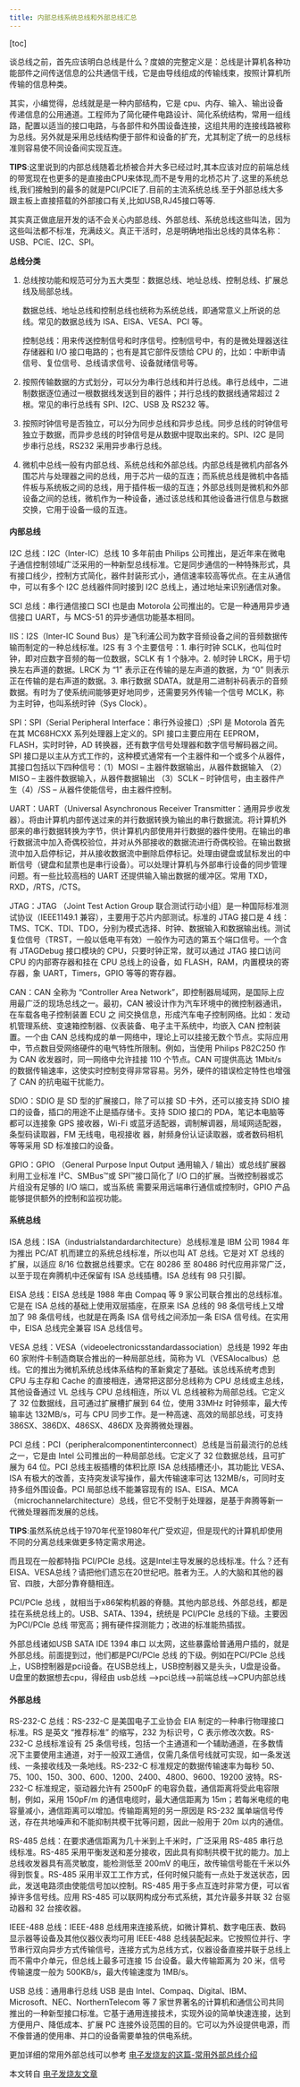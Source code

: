 ```yaml
---
title: 内部总线系统总线和外部总线汇总
---
```


[toc]

谈总线之前，首先应该明白总线是什么？度娘的完整定义是：总线是计算机各种功能部件之间传送信息的公共通信干线，它是由导线组成的传输线束，按照计算机所传输的信息种类。

其实，小编觉得，总线就是是一种内部结构，它是 cpu、内存、输入、输出设备传递信息的公用通道。工程师为了简化硬件电路设计、简化系统结构，常用一组线路，配置以适当的接口电路，与各部件和外围设备连接，这组共用的连接线路被称为总线。另外就是采用总线结构便于部件和设备的扩充，尤其制定了统一的总线标准则容易使不同设备间实现互连。

**TIPS**:这里说到的内部总线随着北桥被合并大多已经过时,其本应该对应的前端总线的带宽现在也更多的是直接由CPU来体现,而不是专用的北桥芯片了.这里的系统总线,我们接触到的最多的就是PCI/PCIE了.目前的主流系统总线.至于外部总线大多跟主板上直接搭载的外部接口有关,比如USB,RJ45接口等等.

其实真正做底层开发的话不会关心内部总线、外部总线、系统总线这些叫法，因为这些叫法都不标准，充满歧义。真正干活时，总是明确地指出总线的具体名称：USB、PCIE、I2C、SPI。

**总线分类**

1. 总线按功能和规范可分为五大类型：数据总线、地址总线、控制总线、扩展总线及局部总线。

	数据总线、地址总线和控制总线也统称为系统总线，即通常意义上所说的总线。常见的数据总线为 ISA、EISA、VESA、PCI 等。

	控制总线：用来传送控制信号和时序信号。控制信号中，有的是微处理器送往存储器和 I/O 接口电路的；也有是其它部件反馈给 CPU 的，比如：中断申请信号、复位信号、总线请求信号、设备就绪信号等。

2. 按照传输数据的方式划分，可以分为串行总线和并行总线。串行总线中，二进制数据逐位通过一根数据线发送到目的器件；并行总线的数据线通常超过 2 根。常见的串行总线有 SPI、I2C、USB 及 RS232 等。

3. 按照时钟信号是否独立，可以分为同步总线和异步总线。同步总线的时钟信号独立于数据，而异步总线的时钟信号是从数据中提取出来的。SPI、I2C 是同步串行总线，RS232 采用异步串行总线。

4. 微机中总线一般有内部总线、系统总线和外部总线。内部总线是微机内部各外围芯片与处理器之间的总线，用于芯片一级的互连；而系统总线是微机中各插件板与系统板之间的总线，用于插件板一级的互连；外部总线则是微机和外部设备之间的总线，微机作为一种设备，通过该总线和其他设备进行信息与数据交换，它用于设备一级的互连。

#### 内部总线

I2C 总线：I2C（Inter-IC）总线 10 多年前由 Philips 公司推出，是近年来在微电子通信控制领域广泛采用的一种新型总线标准。它是同步通信的一种特殊形式，具有接口线少，控制方式简化，器件封装形式小，通信速率较高等优点。在主从通信中，可以有多个 I2C 总线器件同时接到 I2C 总线上，通过地址来识别通信对象。

SCI 总线：串行通信接口 SCI 也是由 Motorola 公司推出的。它是一种通用异步通信接口 UART，与 MCS-51 的异步通信功能基本相同。

IIS：I2S（Inter-IC Sound Bus）是飞利浦公司为数字音频设备之间的音频数据传输而制定的一种总线标准。I2S 有 3 个主要信号：1. 串行时钟 SCLK，也叫位时钟，即对应数字音频的每一位数据，SCLK 有 1 个脉冲。2. 帧时钟 LRCK，用于切换左右声道的数据。LRCK 为 “1” 表示正在传输的是左声道的数据，为 “0” 则表示正在传输的是右声道的数据。3. 串行数据 SDATA，就是用二进制补码表示的音频数据。有时为了使系统间能够更好地同步，还需要另外传输一个信号 MCLK，称为主时钟，也叫系统时钟（Sys Clock）。

SPI：SPI（Serial Peripheral Interface：串行外设接口）;SPI 是 Motorola 首先在其 MC68HCXX 系列处理器上定义的。SPI 接口主要应用在 EEPROM，FLASH，实时时钟，AD 转换器，还有数字信号处理器和数字信号解码器之间。SPI 接口是以主从方式工作的，这种模式通常有一个主器件和一个或多个从器件，其接口包括以下四种信号：（1）MOSI – 主器件数据输出，从器件数据输入 （2）MISO – 主器件数据输入，从器件数据输出 （3）SCLK – 时钟信号，由主器件产生（4）/SS – 从器件使能信号，由主器件控制。

UART：UART（Universal Asynchronous Receiver Transmitter：通用异步收发器）。将由计算机内部传送过来的并行数据转换为输出的串行数据流。将计算机外部来的串行数据转换为字节，供计算机内部使用并行数据的器件使用。在输出的串行数据流中加入奇偶校验位，并对从外部接收的数据流进行奇偶校验。在输出数据流中加入启停标记，并从接收数据流中删除启停标记。处理由键盘或鼠标发出的中断信号（键盘和鼠票也是串行设备）。可以处理计算机与外部串行设备的同步管理问题。有一些比较高档的 UART 还提供输入输出数据的缓冲区。常用 TXD，RXD，/RTS，/CTS。

JTAG：JTAG （Joint Test Action Group 联合测试行动小组）是一种国际标准测试协议（IEEE1149.1 兼容），主要用于芯片内部测试。标准的 JTAG 接口是 4 线：TMS、TCK、TDI、TDO，分别为模式选择、时钟、数据输入和数据输出线。测试复位信号（TRST，一般以低电平有效）一般作为可选的第五个端口信号。一个含有 JTAGDebug 接口模块的 CPU，只要时钟正常，就可以通过 JTAG 接口访问 CPU 的内部寄存器和挂在 CPU 总线上的设备，如 FLASH，RAM，内置模块的寄存器，象 UART，Timers，GPIO 等等的寄存器。

CAN：CAN 全称为 “Controller Area Network”，即控制器局域网，是国际上应用最广泛的现场总线之一。最初，CAN 被设计作为汽车环境中的微控制器通讯，在车载各电子控制装置 ECU 之 间交换信息，形成汽车电子控制网络。比如：发动机管理系统、变速箱控制器、仪表装备、电子主干系统中，均嵌入 CAN 控制装置。一个由 CAN 总线构成的单一网络中，理论上可以挂接无数个节点。实际应用中，节点数目受网络硬件的电气特性所限制。例如，当使用 Philips P82C250 作为 CAN 收发器时，同一网络中允许挂接 110 个节点。CAN 可提供高达 1Mbit/s 的数据传输速率，这使实时控制变得非常容易。另外，硬件的错误检定特性也增强了 CAN 的抗电磁干扰能力。

SDIO：SDIO 是 SD 型的扩展接口，除了可以接 SD 卡外，还可以接支持 SDIO 接口的设备，插口的用途不止是插存储卡。支持 SDIO 接口的 PDA，笔记本电脑等都可以连接象 GPS 接收器，Wi-Fi 或蓝牙适配器，调制解调器，局域网适配器，条型码读取器，FM 无线电，电视接收 器，射频身份认证读取器，或者数码相机等等采用 SD 标准接口的设备。

GPIO：GPIO （General Purpose Input Output 通用输入 / 输出）或总线扩展器利用工业标准 I²C、SMBus™或 SPI™接口简化了 I/O 口的扩展。当微控制器或芯片组没有足够的 I/O 端口，或当系统 需要采用远端串行通信或控制时，GPIO 产品能够提供额外的控制和监视功能。

#### 系统总线

ISA 总线：ISA（industrialstandardarchitecture）总线标准是 IBM 公司 1984 年为推出 PC/AT 机而建立的系统总线标准，所以也叫 AT 总线。它是对 XT 总线的扩展，以适应 8/16 位数据总线要求。它在 80286 至 80486 时代应用非常广泛，以至于现在奔腾机中还保留有 ISA 总线插槽。ISA 总线有 98 只引脚。

EISA 总线：EISA 总线是 1988 年由 Compaq 等 9 家公司联合推出的总线标准。它是在 ISA 总线的基础上使用双层插座，在原来 ISA 总线的 98 条信号线上又增加了 98 条信号线，也就是在两条 ISA 信号线之间添加一条 EISA 信号线。在实用中，EISA 总线完全兼容 ISA 总线信号。

VESA 总线：VESA（videoelectronicsstandardassociation）总线是 1992 年由 60 家附件卡制造商联合推出的一种局部总线，简称为 VL（VESAlocalbus）总线。它的推出为微机系统总线体系结构的革新奠定了基础。该总线系统考虑到 CPU 与主存和 Cache 的直接相连，通常把这部分总线称为 CPU 总线或主总线，其他设备通过 VL 总线与 CPU 总线相连，所以 VL 总线被称为局部总线。它定义了 32 位数据线，且可通过扩展槽扩展到 64 位，使用 33MHz 时钟频率，最大传输率达 132MB/s，可与 CPU 同步工作。是一种高速、高效的局部总线，可支持 386SX、386DX、486SX、486DX 及奔腾微处理器。

PCI 总线：PCI（peripheralcomponentinterconnect）总线是当前最流行的总线之一，它是由 Intel 公司推出的一种局部总线。它定义了 32 位数据总线，且可扩展为 64 位。PCI 总线主板插槽的体积比原 ISA 总线插槽还小，其功能比 VESA、ISA 有极大的改善，支持突发读写操作，最大传输速率可达 132MB/s，可同时支持多组外围设备。PCI 局部总线不能兼容现有的 ISA、EISA、MCA（microchannelarchitecture）总线，但它不受制于处理器，是基于奔腾等新一代微处理器而发展的总线。

**TIPS**:虽然系统总线于1970年代至1980年代广受欢迎，但是现代的计算机却使用不同的分离总线来做更多特定需求用途。

而且现在一般都特指 PCI/PCIe 总线。这是Intel主导发展的总线标准。什么？还有EISA、VESA总线？请把他们遗忘在20世纪吧。胜者为王。人的大脑和其他的器官、四肢，大部分靠脊髓相连。

PCI/PCIe 总线 ，就相当于x86架构机器的脊髓。其他内部总线、外部总线，都是挂在系统总线上的。USB、SATA、1394，统统是 PCI/PCIe 总线的下级。主要因为PCI/PCIe 总线  带宽高；拥有硬件探测能力；改进的标准能热插拔。

外部总线诸如USB SATA IDE 1394 串口 以太网，这些暴露给普通用户插的，就是外部总线。前面提到过，他们都是PCI/PCIe 总线 的下级。例如在PCI/PCIe 总线上，USB控制器是pci设备。在USB总线上，USB控制器又是头头，U盘是设备。 U盘里的数据想去cpu，得经由 usb总线 -->pci总线-->前端总线-->CPU内部总线

#### 外部总线

RS-232-C 总线：RS-232-C 是美国电子工业协会 EIA 制定的一种串行物理接口标准。RS 是英文 “推荐标准” 的缩写，232 为标识号，C 表示修改次数。RS-232-C 总线标准设有 25 条信号线，包括一个主通道和一个辅助通道，在多数情况下主要使用主通道，对于一般双工通信，仅需几条信号线就可实现，如一条发送线、一条接收线及一条地线。RS-232-C 标准规定的数据传输速率为每秒 50、75、100、150、300、600、1200、2400、4800、9600、19200 波特。RS-232-C 标准规定，驱动器允许有 2500pF 的电容负载，通信距离将受此电容限制，例如，采用 150pF/m 的通信电缆时，最大通信距离为 15m；若每米电缆的电容量减小，通信距离可以增加。传输距离短的另一原因是 RS-232 属单端信号传送，存在共地噪声和不能抑制共模干扰等问题，因此一般用于 20m 以内的通信。

RS-485 总线：在要求通信距离为几十米到上千米时，广泛采用 RS-485 串行总线标准。RS-485 采用平衡发送和差分接收，因此具有抑制共模干扰的能力。加上总线收发器具有高灵敏度，能检测低至 200mV 的电压，故传输信号能在千米以外得到恢复。RS-485 采用半双工工作方式，任何时候只能有一点处于发送状态，因此，发送电路须由使能信号加以控制。RS-485 用于多点互连时非常方便，可以省掉许多信号线。应用 RS-485 可以联网构成分布式系统，其允许最多并联 32 台驱动器和 32 台接收器。

IEEE-488 总线：IEEE-488 总线用来连接系统，如微计算机、数字电压表、数码显示器等设备及其他仪器仪表均可用 IEEE-488 总线装配起来。它按照位并行、字节串行双向异步方式传输信号，连接方式为总线方式，仪器设备直接并联于总线上而不需中介单元，但总线上最多可连接 15 台设备。最大传输距离为 20 米，信号传输速度一般为 500KB/s，最大传输速度为 1MB/s。

USB 总线：通用串行总线 USB 是由 Intel、Compaq、Digital、IBM、Microsoft、NEC、NorthernTelecom 等 7 家世界著名的计算机和通信公司共同推出的一种新型接口标准。它基于通用连接技术，实现外设的简单快速连接，达到方便用户、降低成本、扩展 PC 连接外设范围的目的。它可以为外设提供电源，而不像普通的使用串、并口的设备需要单独的供电系统。

更加详细的常用外部总线可以参考 [电子发烧友的这篇-常用外部总线介绍](http://www.elecfans.com/plus/view.php?aid=1183774)

本文转自 [电子发烧友文章](http://www.elecfans.com/d/878818.html)